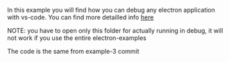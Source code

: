 In this example you will find how you can debug any electron application with vs-code.
You can find more detailled info [here](https://www.electronjs.org/docs/latest/tutorial/debugging-vscode)

NOTE: you have to open only this folder for actually running in debug, it will not work if you use the entire electron-examples

The code is the same from example-3 commit